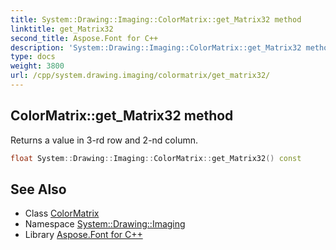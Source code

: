 ```yaml
---
title: System::Drawing::Imaging::ColorMatrix::get_Matrix32 method
linktitle: get_Matrix32
second_title: Aspose.Font for C++
description: 'System::Drawing::Imaging::ColorMatrix::get_Matrix32 method. Returns a value in 3-rd row and 2-nd column in C++.'
type: docs
weight: 3800
url: /cpp/system.drawing.imaging/colormatrix/get_matrix32/
---
```

## ColorMatrix::get_Matrix32 method


Returns a value in 3-rd row and 2-nd column.

```cpp
float System::Drawing::Imaging::ColorMatrix::get_Matrix32() const
```

## See Also

* Class [ColorMatrix](../)
* Namespace [System::Drawing::Imaging](../../)
* Library [Aspose.Font for C++](../../../)
